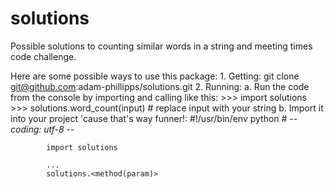 # solutions
Possible solutions to counting similar words in a string and meeting times code challenge.

Here are some possible ways to use this package:
    1. Getting:
	git clone git@github.com:adam-phillipps/solutions.git
    2. Running:
       		a. Run the code from the console by importing and calling like this:
        		>>> import solutions
       	 		>>> solutions.word_count(input) # replace input with your string
		b. Import it into your project 'cause that's way funner!:
			#!/usr/bin/env python
			# -*- coding: utf-8 -*-

			import solutions

			...
			solutions.<method(param)> 

